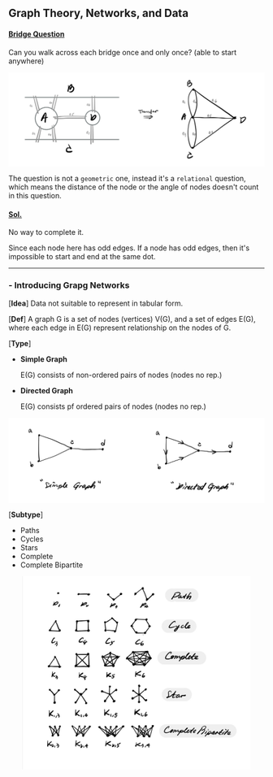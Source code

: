 ## **Graph Theory, Networks, and Data**

#### **<ins>Bridge Question</ins>**  

Can you walk across each bridge once and only once? (able to start anywhere)
<p align="center" width="100%">
    <img align="center" src="Img/bridge_q.jpg" width="750" />
</p>

The question is not a `geometric` one, instead it's a `relational` question, which means the distance of the node or the angle of nodes doesn't count in this question.

#### **<ins>Sol.</ins>**  

No way to complete it. 

Since each node here has odd edges. If a node has odd edges, then it's impossible to start and end at the same dot.

---

### **- Introducing Grapg Networks** 

[**Idea**] Data not suitable to represent in tabular form.

[**Def**] A graph G is a set of nodes (vertices) V(G), and a set of edges E(G), where each edge in E(G) represent relationship on the nodes of G.

[**Type**]
- **Simple Graph**

    E(G) consists of non-ordered pairs of nodes (nodes no rep.)
- **Directed Graph**

    E(G) consists pf ordered pairs of nodes (nodes no rep.)
<p align="center" width="100%">
    <img align="center" src="Img/graph_type.jpg" width="750" />
</p>

[**Subtype**]
* Paths
* Cycles
* Stars
* Complete
* Complete Bipartite
<p align="center" width="100%">
    <img align="center" src="Img/graph_subtype.jpg" width="450" />
</p>